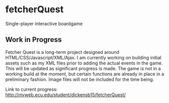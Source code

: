 # fetcherQuest
Single-player interactive boardgame

##  **Work in Progress**

Fetcher Quest is a long-term project designed around HTML/CSS/Javascript/XML/Ajax.  I am currently working on building initial assets such as my XML files prior to adding the actual events in the game.  This will be updated as significant progress is made.  The game is not in a working build at the moment, but certain functions are already in place in a preliminary fashion.  Image files will not be included for the time being.

Link to current progress:  http://myweb.ecu.edu/student/dickensb15/fetcherQuest/
